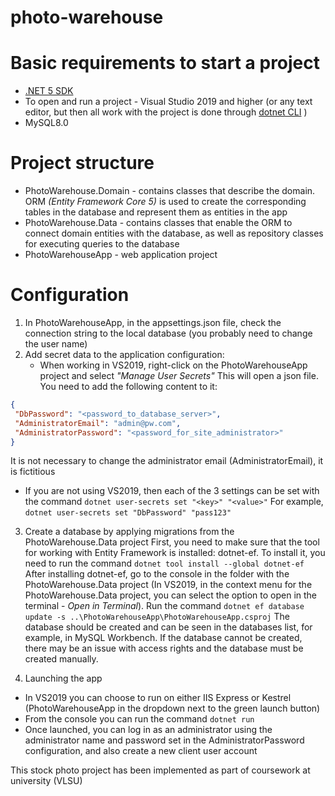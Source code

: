 # photo-warehouse

# Basic requirements to start a project
* [.NET 5 SDK](https://dotnet.microsoft.com/download/dotnet/5.0)
* To open and run a project - Visual Studio 2019 and higher (or any text editor, but then all work with the project is done through [dotnet CLI](https://docs.microsoft.com/en-us/dotnet/core/tools/) )
* MySQL8.0

# Project structure
* PhotoWarehouse.Domain - contains classes that describe the domain. ORM *(Entity Framework Core 5)* is used to create the corresponding tables in the database and represent them as entities in the app
* PhotoWarehouse.Data - contains classes that enable the ORM to connect domain entities with the database, as well as repository classes for executing queries to the database
* PhotoWarehouseApp - web application project

# Configuration
1. In PhotoWarehouseApp, in the appsettings.json file, check the connection string to the local database (you probably need to change the user name)
2. Add secret data to the application configuration:
   * When working in VS2019, right-click on the PhotoWarehouseApp project and select *"Manage User Secrets"*
  This will open a json file. You need to add the following content to it:
  ```json
{
   "DbPassword": "<password_to_database_server>",
   "AdministratorEmail": "admin@pw.com",
   "AdministratorPassword": "<password_for_site_administrator>"
}
```
It is not necessary to change the administrator email (AdministratorEmail), it is fictitious
   * If you are not using VS2019, then each of the 3 settings can be set with the command `dotnet user-secrets set "<key>" "<value>"`
  For example, `dotnet user-secrets set "DbPassword" "pass123"`

3. Create a database by applying migrations from the PhotoWarehouse.Data project
First, you need to make sure that the tool for working with Entity Framework is installed: dotnet-ef.
To install it, you need to run the command `dotnet tool install --global dotnet-ef` <br/>
After installing dotnet-ef, go to the console in the folder with the PhotoWarehouse.Data project (In VS2019, in the context menu for the PhotoWarehouse.Data project, you can select the option to open in the terminal - *Open in Terminal*).
Run the command `dotnet ef database update -s ..\PhotoWarehouseApp\PhotoWarehouseApp.csproj`
The database should be created and can be seen in the databases list, for example, in MySQL Workbench. If the database cannot be created, there may be an issue with access rights and the database must be created manually.

4. Launching the app
* In VS2019 you can choose to run on either IIS Express or Kestrel (PhotoWarehouseApp in the dropdown next to the green launch button)
* From the console you can run the command `dotnet run`
* Once launched, you can log in as an administrator using the administrator name and password set in the AdministratorPassword configuration, and also create a new client user account


This stock photo project has been implemented as part of coursework at university (VLSU)
